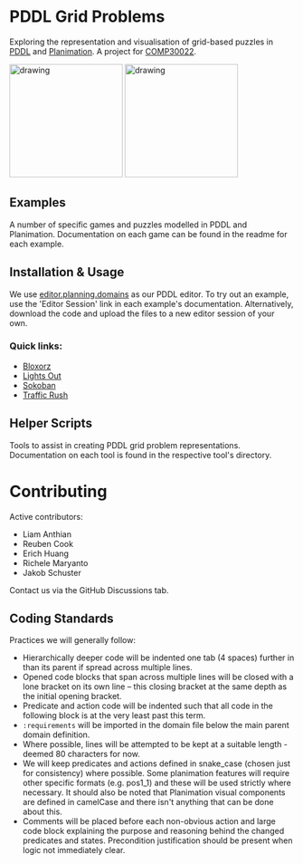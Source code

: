 # PDDL Grid Problems

Exploring the representation and visualisation of grid-based puzzles in [PDDL](https://en.wikipedia.org/wiki/Planning_Domain_Definition_Language) and [Planimation](https://planimation.planning.domains/). A project for [COMP30022](https://handbook.unimelb.edu.au/2023/subjects/comp30022).

<img src="https://prideout.net/blog/group_theory/Bloxorz.gif" alt="drawing" height="200"/>
<img src="https://upload.wikimedia.org/wikipedia/commons/4/4b/Sokoban_ani.gif" alt="drawing" height="200"/>

## Examples

A number of specific games and puzzles modelled in PDDL and Planimation. Documentation on each game can be found in the readme for each example.

## Installation & Usage

We use [editor.planning.domains](http://editor.planning.domains/) as our PDDL editor. To try out an example, use the 'Editor Session' link in each example's documentation. Alternatively, download the code and upload the files to a new editor session of your own.

### Quick links:

- [Bloxorz](examples/bloxorz)
- [Lights Out](examples/lights-out)
- [Sokoban](examples/sokoban)
- [Traffic Rush](examples/traffic-rush)

## Helper Scripts

Tools to assist in creating PDDL grid problem representations. Documentation on each tool is found in the respective tool's directory.

# Contributing

Active contributors:
- Liam Anthian
- Reuben Cook 
- Erich Huang
- Richele Maryanto
- Jakob Schuster

Contact us via the GitHub Discussions tab.

## Coding Standards

Practices we will generally follow:

- Hierarchically deeper code will be indented one tab (4 spaces) further in than its parent if spread across multiple lines.
- Opened code blocks that span across multiple lines will be closed with a lone bracket on its own line – this closing bracket at the same depth as the initial opening bracket.
- Predicate and action code will be indented such that all code in the following block is at the very least past this term.
- `:requirements` will be imported in the domain file below the main parent domain definition.
- Where possible, lines will be attempted to be kept at a suitable length - deemed 80 characters for now.
- We will keep predicates and actions defined in snake_case (chosen just for consistency) where possible. Some planimation features will require other specific formats (e.g. pos1_1) and these will be used strictly where necessary. It should also be noted that Planimation visual components are defined in camelCase and there isn't anything that can be done about this.
- Comments will be placed before each non-obvious action and large code block explaining the purpose and reasoning behind the changed predicates and states. Precondition justification should be present when logic not immediately clear.
